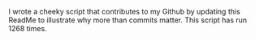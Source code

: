 I wrote a cheeky script that contributes to my Github by updating this ReadMe to illustrate why more than commits matter. This script has run 1268 times.